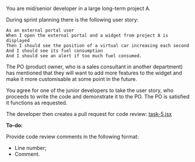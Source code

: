 You are mid/senior developer in a large long-term project A.

During sprint planning there is the following user story:

```
As an external portal user
When I open the external portal and a widget from project A is displayed
Then I should see the position of a virtual car increasing each second
And I should see its fuel consumption
And I should see an alert if too much fuel consumed.
```

The PO (product owner, who is a sales consultant in another department) has mentioned that they
will want to add more features to the widget and make it more customisable at some point in the future.

You agree for one of the junior developers to take the user story, who proceeds to write the code
and demonstrate it to the PO.  The PO is satisfied it functions as requested.

The developer then creates a pull request for code review: [task-5.jsx](task-5.jsx)

**To-do:**

Provide code review comments in the following format:
- Line number;
- Comment.
